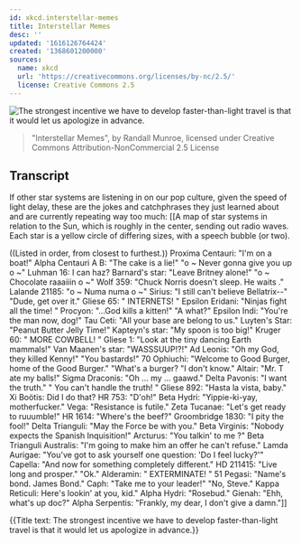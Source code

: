 ```yaml
---
id: xkcd.interstellar-memes
title: Interstellar Memes
desc: ''
updated: '1616126764424'
created: '1368601200000'
sources:
  name: xkcd
  url: 'https://creativecommons.org/licenses/by-nc/2.5/'
  license: Creative Commons 2.5
---
```

![The strongest incentive we have to develop faster-than-light travel is that it would let us apologize in advance.](https://imgs.xkcd.com/comics/interstellar_memes.png)
> "Interstellar Memes", by Randall Munroe, licensed under Creative Commons Attribution-NonCommercial 2.5 License

## Transcript
If other star systems are listening in on our pop culture,
given the speed of light delay, these are the jokes and catchphrases they just learned about and are currently repeating way too much:
[[A map of star systems in relation to the Sun, which is roughly in the center, sending out radio waves. Each star is a yellow circle of differing sizes, with a speech bubble (or two). 

((Listed in order, from closest to furthest.))
Proxima Centauri: "I'm on a boat!"
Alpha Centauri A
B: "The cake is a lie!" "o
~ Never gonna give you up o
~"
Luhman 16: I can haz? 
Barnard's star: "Leave Britney alone!" "o
~ 
Chocolate raaaiiin
 o
~"
Wolf 359: "Chuck Norris doesn't sleep. He 
waits
."
Lalande 21185: "o
~ Numa numa o
~"
Sirius: "I 
still
 can't believe Bellatrix--" "Dude, get over it."
Gliese 65: "
INTERNETS!
"
Epsilon Eridani: "Ninjas fight 
all the time!
"
Procyon: "...God kills a kitten!" "A what?"
Epsilon Indi: "You're the man now, dog!"
Tau Ceti: "All your base are belong to us."
Luyten's Star: "Peanut Butter Jelly Time!"
Kapteyn's star: "My spoon is too big!"
Kruger 60: "
MORE COWBELL!
"
Gliese 1: "Look at the tiny dancing Earth mammals!"
Van Maanen's star: "WASSSUUP!?!"
Ad Leonis: "Oh my God, they killed Kenny!" "You bastards!"
70 Ophiuchi: "Welcome to Good Burger, home of the Good Burger." "What's a burger? "I don't know."
Altair: "Mr. T ate my balls!"
Sigma Draconis: "Oh ... my ... gaawd." 
Delta Pavonis: "I want the truth." "
You can't handle the truth!
"
Gliese 892: "Hasta la vista, baby." 
Xi Boötis: Did 
I
 do that?
HR 753: "D'oh!"
Beta Hydri: "Yippie-ki-yay, motherfucker."
Vega: "Resistance is futile."
Zeta Tucanae: "Let's get ready to ruuumble!"
HR 1614: "Where's the beef?"
Groombridge 1830: "I pity the fool!"
Delta Trianguli: "May the Force be with you."
Beta Virginis: "Nobody expects the Spanish Inquisition!"
Arcturus: "You talkin' to 
me
?" 
Beta Trianguli Australis: "I'm going to make him an offer he can't refuse."
Lamda Aurigae: "You've got to ask yourself one question: 'Do I feel lucky?'"
Capella: "And now for something completely different."
HD 211415: "Live long and prosper." "Ok." 
Alderamin: "
EXTERMINATE!
"
51 Pegasi: "Name's bond. James Bond."
Caph: "Take me to your leader!" "No, Steve."
Kappa Reticuli: Here's lookin' at you, kid." 
Alpha Hydri: "Rosebud."
Gienah: "Ehh, what's up doc?"
Alpha Serpentis: "Frankly, my dear, I don't give a damn."]]

{{Title text: The strongest incentive we have to develop faster-than-light travel is that it would let us apologize in advance.}}
